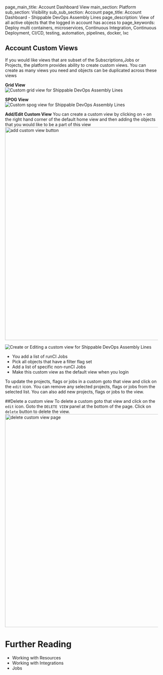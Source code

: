 page_main_title: Account Dashboard View
main_section: Platform
sub_section: Visibility
sub_sub_section: Account
page_title: Account Dashboard - Shippable DevOps Assembly Lines
page_description: View of all active objects that the logged in account has access to
page_keywords: Deploy multi containers, microservices, Continuous Integration, Continuous Deployment, CI/CD, testing, automation, pipelines, docker, lxc

## Account Custom Views
If you would like views that are subset of the Subscriptions,Jobs or Projects, the platform provides ability to create custom views. You can create as many views you need and objects can be duplicated across these views

**Grid View**
<img src="/images/platform/visibility/account-custom-view.jpg" alt="Custom grid view for Shippable DevOps Assembly Lines" style="vertical-align: middle;display: block;margin-left: auto;margin-right: auto;"/>

**SPOG View**
<img src="/images/platform/visibility/account-custom-spog-view.jpg" alt="Custom spog view for Shippable DevOps Assembly Lines" style="vertical-align: middle;display: block;margin-left: auto;margin-right: auto;"/>

**Add/Edit Custom View**
You can create a custom view by clicking on `+` on the right hand corner of the default home view and then adding the objects that you would like to be a part of this view
<img src="/images/platform/visibility/add-custom-view-button.png" alt="add custom view button" style="width:700px;"/>

<img src="/images/platform/visibility/account-custom-edit-view.jpg" alt="Create or Editing a custom view for Shippable DevOps Assembly Lines" style="vertical-align: middle;display: block;margin-left: auto;margin-right: auto;"/>

* You add a list of runCI Jobs
* Pick all objects that have a filter flag set
* Add a list of specific non-runCI Jobs
* Make this custom view as the default view when you login


To update the projects, flags or jobs in a custom goto that view and click on the `edit` icon.
You can remove any selected projects, flags or jobs from the selected list. You can also add new projects, flags or jobs to the view.

##Delete a custom view
To delete a custom goto that view and click on the `edit` icon. Goto the `DELETE VIEW` panel at the bottom of the page. Click on `delete` button to delete the view.
<img src="/images/platform/visibility/delete-custom-view.png" alt="delete custom view page" style="width:700px;"/>

# Further Reading
* Working with Resources
* Working with Integrations
* Jobs